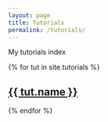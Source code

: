 ```yaml
---
layout: page
title: Tutorials
permalink: /tutorials/
---
```


My tutorials index

{% for tut in site.tutorials %}
  <h2><a href="{{site.baseurl}}/tutorials/{{tut.slug}}">{{ tut.name }}</a></h2>

{% endfor %}
